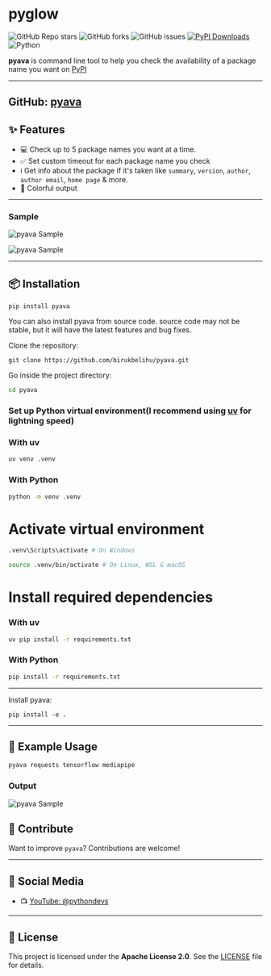# pyglow

![GitHub Repo stars](https://img.shields.io/github/stars/BirukBelihu/pyava)
![GitHub forks](https://img.shields.io/github/forks/BirukBelihu/pyava)
![GitHub issues](https://img.shields.io/github/issues/BirukBelihu/pyava)
[![PyPI Downloads](https://static.pepy.tech/badge/pyava)](https://pepy.tech/projects/pyava)<br>
![Python](https://img.shields.io/pypi/pyversions/pyava)

**pyava** is command line tool to help you check the availability of a package name you want on [PyPI](https://pypi.org)

---
GitHub: [pyava](https://github.com/BirukBelihu/pyava)
---

## ✨ Features

- 💻 Check up to 5 package names you want at a time.
- ✅ Set custom timeout for each package name you check
- ℹ️ Get info about the package if it's taken like `summary`, `version`, `author`, `author email`, `home page` & more.
- 🎨 Colorful output

---

### Sample

![pyava Sample](https://github.com/birukbelihu/pyava/raw/master/samples/sample_1.png)

![pyava Sample](https://github.com/birukbelihu/pyava/raw/master/samples/sample_2.png)

---

## 📦 Installation

```
pip install pyava
```

You can also install pyava from source code. source code may not be stable, but it will have the latest features and
bug fixes.

Clone the repository:

```
git clone https://github.com/birukbelihu/pyava.git
```

Go inside the project directory:

```bash
cd pyava
```

### Set up Python virtual environment(I recommend using [uv](https://github.com/astral-sh/uv) for lightning speed)

### With uv

```bash
uv venv .venv
```

### With Python

```bash
python -m venv .venv
```

# Activate virtual environment

```bash
.venv\Scripts\activate # On Windows
```

```bash
source .venv/bin/activate # On Linux, WSL & macOS
```

# Install required dependencies

### With uv

```bash
uv pip install -r requirements.txt
```

### With Python

```bash
pip install -r requirements.txt
```

---

Install pyava:

```
pip install -e .
```

---

## 🧠 Example Usage

```bash
pyava requests tensorflow mediapipe
```

### Output

![pyava Sample](https://github.com/birukbelihu/pyava/raw/master/samples/sample_3.png)

## 🙌 Contribute

Want to improve `pyava`? Contributions are welcome!

---

## 📢 Social Media

- 📺 [YouTube: @pythondevs](https://youtube.com/@pythondevs?si=_CZxaEBwDkQEj4je)

---

## 📄 License

This project is licensed under the **Apache License 2.0**. See
the [LICENSE](https://github.com/birukbelihu/pyava/blob/master/LICENSE) file for details.